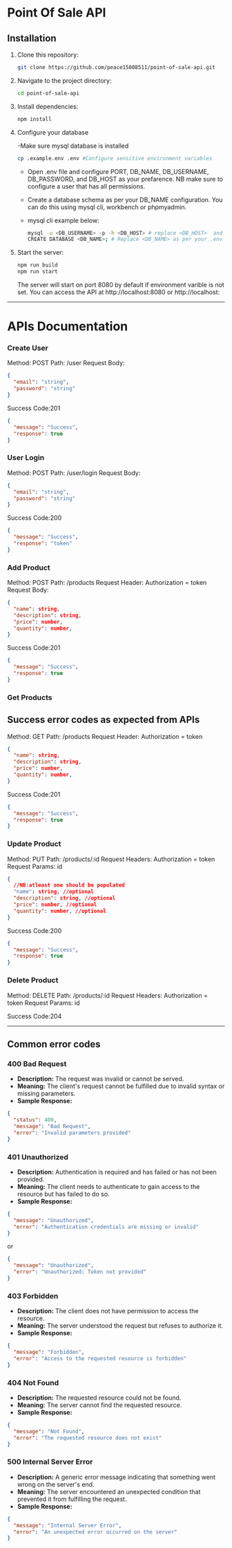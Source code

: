 # Point Of Sale API

## Installation

1. Clone this repository:

   ```bash
   git clone https://github.com/peace15008511/point-of-sale-api.git

   ```

2. Navigate to the project directory:

   ```bash
   cd point-of-sale-api

   ```

3. Install dependencies:

   ```bash
   npm install
   ```

4. Configure your database

   -Make sure mysql database is installed

   ```bash
   cp .example.env .env #Configure sensitive environment variables
   ```

   - Open .env file and configure PORT, DB_NAME, DB_USERNAME, DB_PASSWORD, and DB_HOST as your prefarence. NB make sure to configure a user that has all permissions.
   - Create a database schema as per your DB_NAME configuration. You can do this using mysql cli, workbench or phpmyadmin.

   - mysql cli example below:
     ```bash
     mysql -u <DB_USERNAME> -p -h <DB_HOST> # replace <DB_HOST>  and <DB_USERNAME> as per your .env configurations
     CREATE DATABASE <DB_NAME>; # Replace <DB_NAME> as per your .env configurations
     ```

5. Start the server:

   ```bash
   npm run build
   npm run start
   ```

   The server will start on port 8080 by default if environment varible <PORT> is not set. You can access the API at http://localhost:8080 or http://localhost:<PORT>

---

# APIs Documentation

### Create User

Method: POST
Path: /user
Request Body:

```json
{
  "email": "string",
  "password": "string"
}
```

Success Code:201

```json
{
  "message": "Success",
  "response": true
}
```

### User Login

Method: POST
Path: /user/login
Request Body:

```json
{
  "email": "string",
  "password": "string"
}
```

Success Code:200

```json
{
  "message": "Success",
  "response": "token"
}
```

### Add Product

Method: POST
Path: /products
Request Header: Authorization = token
Request Body:

```json
{
  "name": string,
  "description": string,
  "price": number,
  "quantity": number,
}
```

Success Code:201

```json
{
  "message": "Success",
  "response": true
}
```

### Get Products

## Success error codes as expected from APIs

Method: GET
Path: /products
Request Header: Authorization = token

```json
{
  "name": string,
  "description": string,
  "price": number,
  "quantity": number,
}
```

Success Code:201

```json
{
  "message": "Success",
  "response": true
}
```

### Update Product

Method: PUT
Path: /products/:id
Request Headers: Authorization = token
Request Params: id

```json
{
  //NB:atleast one should be populated
  "name": string, //optional
  "description": string, //optional
  "price": number, //optional
  "quantity": number, //optional
}
```

Success Code:200

```json
{
  "message": "Success",
  "response": true
}
```

### Delete Product

Method: DELETE
Path: /products/:id
Request Headers: Authorization = token
Request Params: id

Success Code:204

---

## Common error codes

### 400 Bad Request

- **Description:** The request was invalid or cannot be served.
- **Meaning:** The client's request cannot be fulfilled due to invalid syntax or missing parameters.
- **Sample Response:**

```json
{
  "status": 400,
  "message": "Bad Request",
  "error": "Invalid parameters provided"
}
```

### 401 Unauthorized

- **Description:** Authentication is required and has failed or has not been provided.
- **Meaning:** The client needs to authenticate to gain access to the resource but has failed to do so.
- **Sample Response:**

```json
{
  "message": "Unauthorized",
  "error": "Authentication credentials are missing or invalid"
}
```

or

```json
{
  "message": "Unauthorized",
  "error": "Unauthorized: Token not provided"
}
```

### 403 Forbidden

- **Description:** The client does not have permission to access the resource.
- **Meaning:** The server understood the request but refuses to authorize it.
- **Sample Response:**

```json
{
  "message": "Forbidden",
  "error": "Access to the requested resource is forbidden"
}
```

### 404 Not Found

- **Description:** The requested resource could not be found.
- **Meaning:** The server cannot find the requested resource.
- **Sample Response:**

```json
{
  "message": "Not Found",
  "error": "The requested resource does not exist"
}
```

### 500 Internal Server Error

- **Description:** A generic error message indicating that something went wrong on the server's end.
- **Meaning:** The server encountered an unexpected condition that prevented it from fulfilling the request.
- **Sample Response:**

```json
{
  "message": "Internal Server Error",
  "error": "An unexpected error occurred on the server"
}
```
